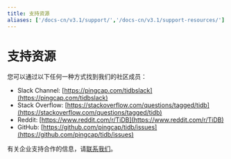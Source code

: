```yaml
---
title: 支持资源
aliases: ['/docs-cn/v3.1/support/','/docs-cn/v3.1/support-resources/']
---
```


# 支持资源

您可以通过以下任何一种方式找到我们的社区成员：

+ Slack Channel: [https://pingcap.com/tidbslack](https://pingcap.com/tidbslack)
+ Stack Overflow: [https://stackoverflow.com/questions/tagged/tidb](https://stackoverflow.com/questions/tagged/tidb)
+ Reddit: [https://www.reddit.com/r/TiDB](https://www.reddit.com/r/TiDB)
+ GitHub: [https://github.com/pingcap/tidb/issues](https://github.com/pingcap/tidb/issues)

有关企业支持合作的信息，请[联系我们](mailto:info@pingcap.com)。
